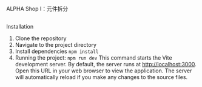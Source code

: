 ###
ALPHA Shop I：元件拆分


##
Installation
1.  Clone the repository
2.  Navigate to the project directory
3.  Install dependencies ```npm install```
4.  Running the project: ```npm run dev``` 
    This command starts the Vite development server. By default, the server runs at [http://localhost:3000](http://localhost:3000). Open this URL in your web browser to view the application. The server will automatically reload if you make any changes to the source files.


